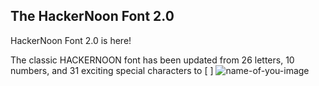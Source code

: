 ## The HackerNoon Font 2.0

HackerNoon Font 2.0 is here! 

The classic HACKERNOON font has been updated from 26 letters, 10 numbers, and 31 exciting special characters to [ ]
![name-of-you-image](https://postimg.cc/LqkS1MXB)
